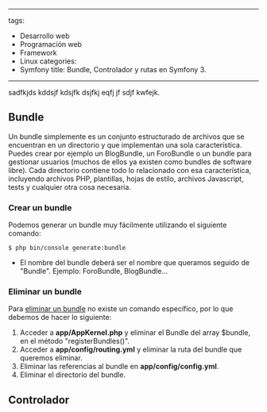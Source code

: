 
---
tags:
- Desarrollo web
- Programación web
- Framework
- Linux
categories:
- Symfony
title: Bundle, Controlador y rutas en Symfony 3.
---

sadfkjds kddsjf kdsjfk dsjfkj eqfj jf sdjf kwfejk.

## Bundle

Un bundle simplemente es un conjunto estructurado de archivos que se encuentran en un directorio y que implementan una sola característica. Puedes crear por ejemplo un BlogBundle, un ForoBundle o un bundle para gestionar usuarios (muchos de ellos ya existen como bundles de software libre). Cada directorio contiene todo lo relacionado con esa característica, incluyendo archivos PHP, plantillas, hojas de estilo, archivos Javascript, tests y cualquier otra cosa necesaria.

### Crear un bundle

Podemos generar un bundle muy fácilmente utilizando el siguiente comando:

``` shell
$ php bin/console generate:bundle
```
* El nombre del bundle deberá ser el nombre que queramos seguido de "Bundle". Ejemplo: ForoBundle, BlogBundle...

### Eliminar un bundle

Para [eliminar un bundle](http://symfony.com/doc/current/bundles/remove.html) no existe un comando específico, por lo que debemos de hacer lo siguiente:

1. Acceder a **app/AppKernel.php** y eliminar el Bundle del array $bundle, en el método "registerBundles()".
2. Acceder a **app/config/routing.yml** y eliminar la ruta del bundle que queremos eliminar.
3. Eliminar las referencias al bundle en **app/config/config.yml**.
4. Eliminar el directorio del bundle.

## Controlador
